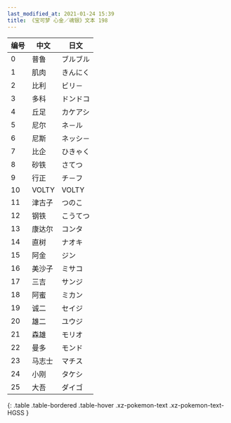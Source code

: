 ```yaml
---
last_modified_at: 2021-01-24 15:39
title: 《宝可梦 心金／魂银》文本 198
---
```

| 编号 | 中文 | 日文 |
| ---- | ---- | ---- |
| 0 | 普鲁 | ブルブル |
| 1 | 肌肉 | きんにく |
| 2 | 比利 | ビリ－ |
| 3 | 多科 | ドンドコ |
| 4 | 丘足 | カケアシ |
| 5 | 尼尔 | ネ－ル |
| 6 | 尼斯 | ネッシ－ |
| 7 | 比企 | ひきゃく |
| 8 | 砂铁 | さてつ |
| 9 | 行正 | チ－フ |
| 10 | VOLTY | VOLTY |
| 11 | 津古子 | つのこ |
| 12 | 钢铁 | こうてつ |
| 13 | 康达尔 | コンタ |
| 14 | 直树 | ナオキ |
| 15 | 阿金 | ジン |
| 16 | 美沙子 | ミサコ |
| 17 | 三吉 | サンジ |
| 18 | 阿蜜 | ミカン |
| 19 | 诚二 | セイジ |
| 20 | 雄二 | ユウジ |
| 21 | 森雄 | モリオ |
| 22 | 曼多 | モンド |
| 23 | 马志士 | マチス |
| 24 | 小刚 | タケシ |
| 25 | 大吾 | ダイゴ |
{: .table .table-bordered .table-hover .xz-pokemon-text .xz-pokemon-text-HGSS }